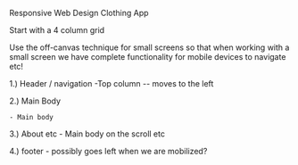 Responsive Web Design Clothing App

Start with a 4 column grid

Use the off-canvas technique for small screens so that when working with a small screen we have complete functionality for mobile devices to navigate etc!


	
1.) Header / navigation
	-Top column -- moves to the left

2.) Main Body

	- Main body
3.) About etc
	- Main body on the scroll etc

4.) footer
	- possibly goes left when we are mobilized?
